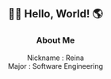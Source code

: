 <div>
    <div align="center">
        <h2>👋🏻 Hello, World! 🌎</h2>
    </div>
    <div align="center">
        <h3>About Me</h3>
        <p>
            Nickname : Reina<br>
            Major : Software Engineering<br>
        </p>
    </div>
</div>
